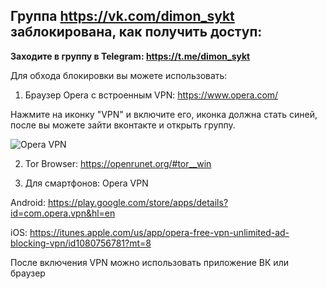 Группа https://vk.com/dimon_sykt заблокирована, как получить доступ:
---

**Заходите в группу в Telegram: https://t.me/dimon_sykt**

Для обхода блокировки вы можете использовать:

1. Браузер Opera с встроенным VPN: https://www.opera.com/

Нажмите на иконку "VPN" и включите его, иконка должна стать синей, после вы можете зайти вконтакте и открыть группу.

![Opera VPN](https://www-static-blogs.operacdn.com/multi/wp-content/uploads/sites/3/2016/04/vpn-enabled-popup.png)

2. Tor Browser: https://openrunet.org/#tor__win

3. Для смартфонов: Opera VPN

Android: https://play.google.com/store/apps/details?id=com.opera.vpn&hl=en

iOS: https://itunes.apple.com/us/app/opera-free-vpn-unlimited-ad-blocking-vpn/id1080756781?mt=8

После включения VPN можно использовать приложение ВК или браузер
